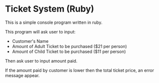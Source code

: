 # Ticket System (Ruby)
 This is a simple console program written in ruby.
 
 This program will ask user to input:
   - Customer's Name
   - Amount of Adult Ticket to be purchased ($21 per person)
   - Amount of Child Ticket to be purchased ($11 per person)

 Then ask user to input amount paid.

 If the amount paid by customer is lower then the total ticket price,
 an error message appear.
